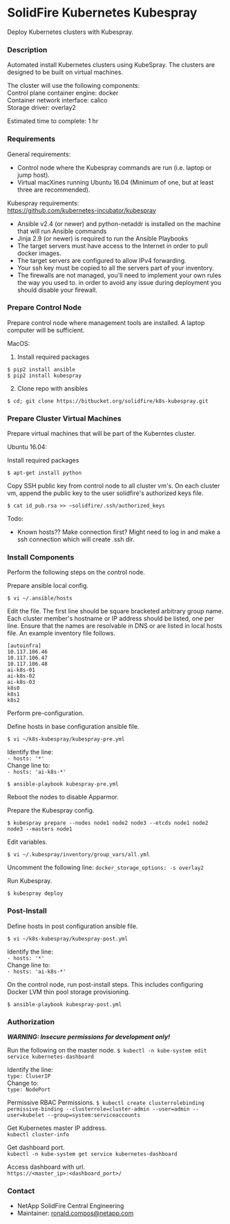 # SolidFire Kubernetes Kubespray #

Deploy Kubernetes clusters with Kubespray.

### Description ###

Automated install Kubernetes clusters using KubeSpray.  The clusters are  designed to be built on virtual machines.

The cluster will use the following components:  
Control plane container engine: docker  
Container network interface: calico  
Storage driver: overlay2  

Estimated time to complete: 1 hr

### Requirements ###

General requirements:

* Control node where the Kubespray commands are run (i.e. laptop or jump host).
* Virtual macXines running Ubuntu 16.04 (Minimum of one, but at least three are recommended).

Kubespray requirements:  
https://github.com/kubernetes-incubator/kubespray

* Ansible v2.4 (or newer) and python-netaddr is installed on the machine that will run Ansible commands
* Jinja 2.9 (or newer) is required to run the Ansible Playbooks
* The target servers must have access to the Internet in order to pull docker images.
* The target servers are configured to allow IPv4 forwarding.
* Your ssh key must be copied to all the servers part of your inventory.
* The firewalls are not managed, you'll need to implement your own rules the way you used to. in order to avoid any issue during deployment you should disable your firewall.


### Prepare Control Node ###

Prepare control node where management tools are installed.  A laptop computer will be sufficient.

MacOS:

1. Install required packages

```
$ pip2 install ansible
$ pip2 install kubespray
```
2. Clone repo with ansibles

```
$ cd; git clone https://bitbucket.org/solidfire/k8s-kubespray.git
```

### Prepare Cluster Virtual Machines ###

Prepare virtual machines that will be part of the Kuberntes cluster.

Ubuntu 16.04:

Install required packages

```
$ apt-get install python
```

Copy SSH public key from control node to all cluster vm's.  On each cluster vm, append the public key to the user solidfire's authorized keys file.

```
$ cat id_pub.rsa >> ~solidfire/.ssh/authorized_keys
```

Todo:

* Known hosts??  Make connection first?
  Might need to log in and make a ssh connection which will create .ssh dir.

### Install Components ###

Perform the following steps on the control node.

Prepare ansible local config.

```
$ vi ~/.ansible/hosts
```

Edit the file.  The first line should be square bracketed arbitrary group name.  Each cluster member's hostname or IP address should be listed, one per line.  Ensure that the names are resolvable in DNS or are listed in local hosts file.  An example inventory file follows.

```
[autoinfra]
10.117.106.46
10.117.106.47
10.117.106.48
ai-k8s-01
ai-k8s-02
ai-k8s-03
k8s0
k8s1
k8s2
```


Perform pre-configuration.

Define hosts in base configuration ansible file.
```
$ vi ~/k8s-kubespray/kubespray-pre.yml
```

Identify the line:  
`- hosts: '*'`  
Change line to:  
`- hosts: 'ai-k8s-*'`

```
$ ansible-playbook kubespray-pre.yml
```

Reboot the nodes to disable Apparmor.

Prepare the Kubespray config.

```
$ kubespray prepare --nodes node1 node2 node3 --etcds node1 node2 node3 --masters node1
```

Edit variables. 

```
$ vi ~/.kubespray/inventory/group_vars/all.yml
```
 Uncomment the following line:
 `docker_storage_options: -s overlay2`
 
 Run Kubespray.
 
 ```
 $ kubespray deploy
 ```

### Post-Install ###

Define hosts in post configuration ansible file.
```
$ vi ~/k8s-kubespray/kubespray-post.yml
```

Identify the line:  
`- hosts: '*'`  
Change line to:  
`- hosts: 'ai-k8s-*'`

On the control node, run post-install steps.  This includes configuring Docker LVM thin pool storage provisioning.

```
$ ansible-playbook kubespray-post.yml
```

### Authorization ###

***WARNING\: Insecure permissions for development only!***

Run the following on the master node.
`$ kubectl -n kube-system edit service kubernetes-dashboard`

Identify the line:  
`type: CluserIP`  
Change to:  
`type: NodePort`  

Permissive RBAC Permissions.
`$ kubectl create clusterrolebinding permissive-binding --clusterrole=cluster-admin --user=admin --user=kubelet --group=system:serviceaccounts`

Get Kubernetes master IP address.  
`kubectl cluster-info`

Get dashboard port.  
`kubectl -n kube-system get service kubernetes-dashboard`

Access dashboard with url.  
`https://<master_ip>:<dashboard_port>/`

### Contact ###

* NetApp SolidFire Central Engineering
* Maintainer:  ronald.compos@netapp.com
